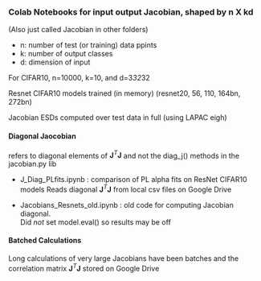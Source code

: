 ### Colab Notebooks for  input output Jacobian, shaped by n X kd

(Also just called Jacobian in other folders)

- n:  number of test (or training) data ppints
- k:  number of output classes 
- d:  dimension of input

For CIFAR10, n=10000, k=10, and d=3*32*32

Resnet CIFAR10  models trained (in memory) (resnet20, 56, 110, 164bn, 272bn)

Jacobian ESDs computed over test data in full (using LAPAC eigh)

#### Diagonal Jaocobian

refers to diagonal elements of $\mathbf{J}^{T}\mathbf{J}$
and not the diag_j() methods in the jacobian.py lib

- J_Diag_PLfits.ipynb :  comparison of PL alpha fits on ResNet CIFAR10 models 
  Reads diagonal  $\mathbf{J}^{T}\mathbf{J}$ from local  csv files on Google Drive

- Jacobians_Resnets_old.ipynb :  old code for computing Jacobian diagonal.  
  Did *not* set model.eval() so results may be off


#### Batched Calculations

Long calculations of very large Jacobians have been batches and the
correlation matrix $\mathbf{J}^{T}\mathbf{J}$ stored on Google Drive





